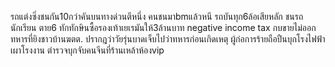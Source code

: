 รถแต่งซิ่งชนกัน10กว่าคันบนทางด่วนตีหนึ่ง คนชนมาbmแล้วหนี
รถบันทุก6ล้อเสียหลัก ชนรถนักเรียน ตาย6
ทักทักษินซื้อรองเท้าเยเรมันให้3ล้านบาท
negative income tax
กบขายไม่ออก
ทหารที่ยิงชาวบ้านฆตต. ปรากฎว่าวัยรุ่นบาดเจ็บไปว่าทหารก่อนเกิดเหตุ
ผู้ก่อการร้ายถือปืนบุกโรงไฟฟ้าเผาโรงงาน
ตำรวจบุกจับคนจีนที่ร้านเหล้าห้องvip
